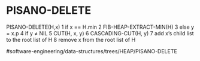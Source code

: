 # PISANO-DELETE

PISANO-DELETE(H,x)
1 if x == H.min 
2    FIB-HEAP-EXTRACT-MIN(H)
3 else y = x.p 
4    if y ≠ NIL 
5       CUT(H, x, y)
6       CASCADING-CUT(H, y)
7    add x’s child list to the root list of H 
8    remove x from the root list of H


#software-engineering/data-structures/trees/HEAP/PISANO-DELETE

